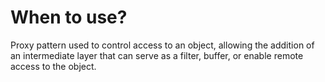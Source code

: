# When to use?
Proxy pattern used to control access to an object,  allowing the addition of an intermediate layer that can serve as a filter, buffer, or enable remote access to the object.